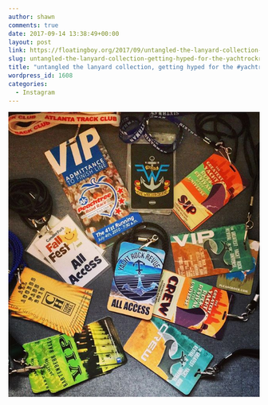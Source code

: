 ```yaml
---
author: shawn
comments: true
date: 2017-09-14 13:38:49+00:00
layout: post
link: https://floatingboy.org/2017/09/untangled-the-lanyard-collection-getting-hyped-for-the-yachtrockrevival/
slug: untangled-the-lanyard-collection-getting-hyped-for-the-yachtrockrevival
title: "untangled the lanyard collection, getting hyped for the #yachtrockrevival"
wordpress_id: 1608
categories:
  - Instagram
---
```


[![untangled the lanyard collection, getting hyped for the #yachtrockrevival](/assets/media/2017/09/21107369_277286972769265_8455634671210856448_n.jpg)](/assets/media/2017/09/21107369_277286972769265_8455634671210856448_n.jpg)
